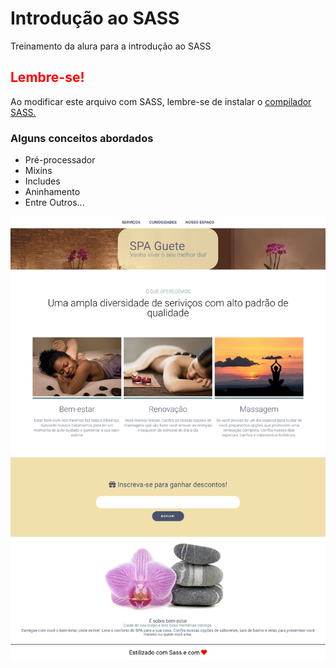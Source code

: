 <h1>Introdução ao SASS</h1>
<p>Treinamento da alura para a introdução ao SASS</p>

<h2 style="color: red;">Lembre-se!</h2>
<p>Ao modificar este arquivo com SASS, lembre-se de instalar o <a href="https://marketplace.visualstudio.com/items?itemName=glenn2223.live-sass">compilador SASS.</a></p>

<h3>Alguns conceitos abordados</h3>

<ul>
    <li>Pré-processador</li>
    <li>Mixins</li>
    <li>Includes</li>
    <li>Aninhamento</li>
    <li>Entre Outros...</li>
</ul>
<img src="imagens/Projeto.png" alt="spoiler de projeto">
